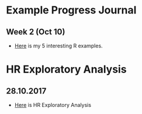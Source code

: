# Example Progress Journal

## Week 2 (Oct 10)

+ [Here](files/interesting_examples.html) is my 5 interesting R examples. 

# HR Exploratory Analysis
## 28.10.2017
+ [Here](files/HR.html) is HR Exploratory Analysis 
